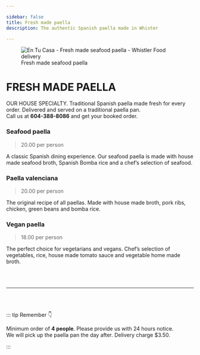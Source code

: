 ```yaml
---

sidebar: false
title: Fresh made paella 
description: The authentic Spanish paella made in Whister

---
```

<figure class="full-width-img">
  <img src="/img/fresh-made-paella/fresh-made-paella.jpg" alt="En Tu Casa - Fresh made seafood paella - Whistler Food delivery">
  <figcaption>Fresh made seafood paella</figcaption>
</figure>

# FRESH MADE PAELLA
 
OUR HOUSE SPECIALTY. Traditional Spanish paella made fresh for every order. Delivered and served on a traditional paella pan.  
Call us at **604-388-8086** and get your booked order.

<CallButton/>

### Seafood paella 
> 20.00 per person

A classic Spanish dining experience. Our seafood paella is made with house made seafood broth, Spanish Bomba rice and a chef’s selection of seafood.

### Paella valenciana 
> 20.00 per person

The original recipe of all paellas. Made with house made broth, pork ribs, chicken, green beans and bomba rice.


### Vegan paella
> 18.00 per person

The perfect choice for vegetarians and vegans. Chef’s selection of vegetables, rice, house made tomato sauce and vegetable home made broth.

 

<br/>
<br/>

<hr>

<br/>
<br/>

::: tip Remember 👇

Minimum order of **4 people**. Please provide us with 24 hours notice.  
We will pick up the paella pan the day after.  Delivery charge $3.50.

:::




